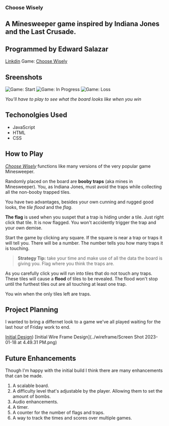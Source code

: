 ### Choose Wisely
## A Minesweeper game inspired by Indiana Jones and the Last Crusade.

## Programmed by Edward Salazar
[Linkdin](https://www.linkedin.com/in/edward-salazar-1744228b/)
Game: [Choose Wisely](https://edasalazar.github.io/choosewisely/)

## Sreenshots
![Game: Start](../choosewisely/images/game-start.png)
![Game: In Progress](../choosewisely/images/game-in%20progress.png)
![Game: Loss](../choosewisely/images/game-fisnish%20loss.png)

_You'll have to play to see what the board looks like when you win_

## Techonolgies Used 
* JavaScript
* HTML
* CSS

## How to Play

[_Choose Wisely_](https://edasalazar.github.io/choosewisely/) functions like many versions of the very popular game Minesweeper.  

Randomly placed on the board are **booby traps** (aka mines in Minesweeper). You, as Indiana Jones, must avoid the traps while collecting all the non-booby trapped tiles. 

You have two advantages, besides your own cunning and rugged good looks, the _tile flood_ and the _flag_.

**The flag** is used when you suspet that a trap is hiding under a tile. Just right click that tile. It is now flagged. You won't accidently trigger the trap and your own demise. 

Start the game by clicking any square. If the square is near a trap or traps it will tell you. There will be a number. The number tells you how many traps it is touching. 

>**Strategy Tip:** take your time and make use of all the data the board is giving you. Flag where you think the traps are. 

As you carefully click you will run into tiles that do not touch any traps. These tiles will cause a **flood** of tiles to be revealed. The flood won't stop until the furthest tiles out are all touching at least one trap. 

You win when the only tiles left are traps. 

## Project Planning 

I wanted to bring a differnet look to a game we've all played waiting for the last hour of Friday work to end. 

[Initial Design](../choosewisely/pseudocode/pseudocode.txt))
[Initial Wire Frame Design](../wireframe/Screen Shot 2023-01-18 at 4.49.31 PM.png)

## Future Enhancements

Though I'm happy with the initial build I think there are many enhancements that can be made.

1. A scalable board.
2. A difficulty level that's adjustable by the player. Allowing them to set the amount of bombs.
3. Audio enhancements. 
4. A timer.
5. A counter for the number of flags and traps. 
6. A way to track the times and scores over multiple games. 


